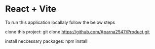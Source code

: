 # React + Vite

To run this application locallaly follow the below steps

clone this project:  git clone https://github.com/Aparna2547/Product.git

install neccessary packages:  npm install

